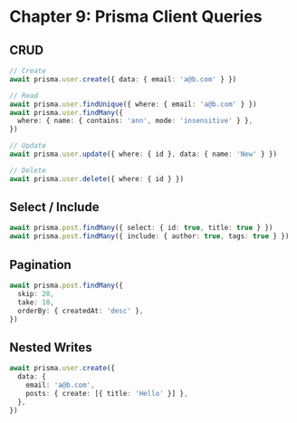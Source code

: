 # Chapter 9: Prisma Client Queries

## CRUD

```ts
// Create
await prisma.user.create({ data: { email: 'a@b.com' } })

// Read
await prisma.user.findUnique({ where: { email: 'a@b.com' } })
await prisma.user.findMany({
  where: { name: { contains: 'ann', mode: 'insensitive' } },
})

// Update
await prisma.user.update({ where: { id }, data: { name: 'New' } })

// Delete
await prisma.user.delete({ where: { id } })
```

## Select / Include

```ts
await prisma.post.findMany({ select: { id: true, title: true } })
await prisma.post.findMany({ include: { author: true, tags: true } })
```

## Pagination

```ts
await prisma.post.findMany({
  skip: 20,
  take: 10,
  orderBy: { createdAt: 'desc' },
})
```

## Nested Writes

```ts
await prisma.user.create({
  data: {
    email: 'a@b.com',
    posts: { create: [{ title: 'Hello' }] },
  },
})
```
